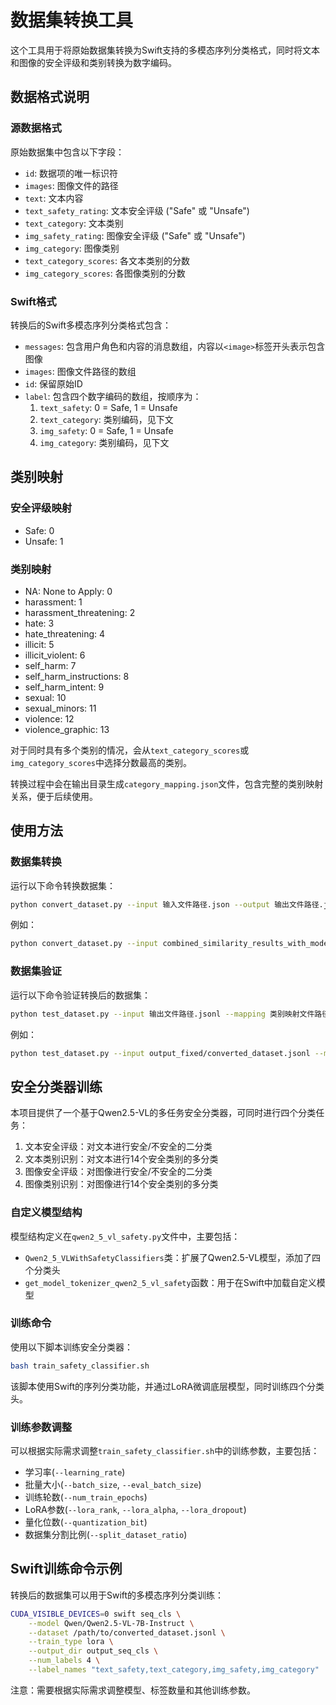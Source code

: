 # 数据集转换工具

这个工具用于将原始数据集转换为Swift支持的多模态序列分类格式，同时将文本和图像的安全评级和类别转换为数字编码。

## 数据格式说明

### 源数据格式
原始数据集中包含以下字段：
- `id`: 数据项的唯一标识符
- `images`: 图像文件的路径
- `text`: 文本内容
- `text_safety_rating`: 文本安全评级 ("Safe" 或 "Unsafe")
- `text_category`: 文本类别
- `img_safety_rating`: 图像安全评级 ("Safe" 或 "Unsafe")
- `img_category`: 图像类别
- `text_category_scores`: 各文本类别的分数
- `img_category_scores`: 各图像类别的分数

### Swift格式
转换后的Swift多模态序列分类格式包含：
- `messages`: 包含用户角色和内容的消息数组，内容以`<image>`标签开头表示包含图像
- `images`: 图像文件路径的数组
- `id`: 保留原始ID
- `label`: 包含四个数字编码的数组，按顺序为：
  1. `text_safety`: 0 = Safe, 1 = Unsafe
  2. `text_category`: 类别编码，见下文
  3. `img_safety`: 0 = Safe, 1 = Unsafe
  4. `img_category`: 类别编码，见下文

## 类别映射

### 安全评级映射
- Safe: 0
- Unsafe: 1

### 类别映射
- NA: None to Apply: 0
- harassment: 1
- harassment_threatening: 2
- hate: 3
- hate_threatening: 4
- illicit: 5
- illicit_violent: 6
- self_harm: 7
- self_harm_instructions: 8
- self_harm_intent: 9
- sexual: 10
- sexual_minors: 11
- violence: 12
- violence_graphic: 13

对于同时具有多个类别的情况，会从`text_category_scores`或`img_category_scores`中选择分数最高的类别。

转换过程中会在输出目录生成`category_mapping.json`文件，包含完整的类别映射关系，便于后续使用。

## 使用方法

### 数据集转换

运行以下命令转换数据集：

```bash
python convert_dataset.py --input 输入文件路径.json --output 输出文件路径.jsonl
```

例如：

```bash
python convert_dataset.py --input combined_similarity_results_with_moderation.json --output converted_dataset.jsonl
```

### 数据集验证

运行以下命令验证转换后的数据集：

```bash
python test_dataset.py --input 输出文件路径.jsonl --mapping 类别映射文件路径.json
```

例如：

```bash
python test_dataset.py --input output_fixed/converted_dataset.jsonl --mapping output_fixed/category_mapping.json
```

## 安全分类器训练

本项目提供了一个基于Qwen2.5-VL的多任务安全分类器，可同时进行四个分类任务：

1. 文本安全评级：对文本进行安全/不安全的二分类
2. 文本类别识别：对文本进行14个安全类别的多分类
3. 图像安全评级：对图像进行安全/不安全的二分类
4. 图像类别识别：对图像进行14个安全类别的多分类

### 自定义模型结构

模型结构定义在`qwen2_5_vl_safety.py`文件中，主要包括：

- `Qwen2_5_VLWithSafetyClassifiers`类：扩展了Qwen2.5-VL模型，添加了四个分类头
- `get_model_tokenizer_qwen2_5_vl_safety`函数：用于在Swift中加载自定义模型

### 训练命令

使用以下脚本训练安全分类器：

```bash
bash train_safety_classifier.sh
```

该脚本使用Swift的序列分类功能，并通过LoRA微调底层模型，同时训练四个分类头。

### 训练参数调整

可以根据实际需求调整`train_safety_classifier.sh`中的训练参数，主要包括：

- 学习率(`--learning_rate`)
- 批量大小(`--batch_size`, `--eval_batch_size`)
- 训练轮数(`--num_train_epochs`)
- LoRA参数(`--lora_rank`, `--lora_alpha`, `--lora_dropout`)
- 量化位数(`--quantization_bit`)
- 数据集分割比例(`--split_dataset_ratio`)

## Swift训练命令示例

转换后的数据集可以用于Swift的多模态序列分类训练：

```bash
CUDA_VISIBLE_DEVICES=0 swift seq_cls \
    --model Qwen/Qwen2.5-VL-7B-Instruct \
    --dataset /path/to/converted_dataset.jsonl \
    --train_type lora \
    --output_dir output_seq_cls \
    --num_labels 4 \
    --label_names "text_safety,text_category,img_safety,img_category"
```

注意：需要根据实际需求调整模型、标签数量和其他训练参数。 